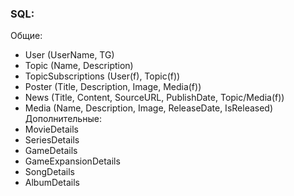 
### SQL:
Общие:
- User (UserName, TG)
- Topic (Name, Description)
- TopicSubscriptions (User(f), Topic(f))
- Poster (Title, Description, Image, Media(f))
- News (Title, Content, SourceURL, PublishDate, Topic/Media(f))
- Media (Name, Description, Image, ReleaseDate, IsReleased)
Дополнительные:
- MovieDetails
- SeriesDetails
- GameDetails
- GameExpansionDetails
- SongDetails
- AlbumDetails